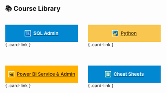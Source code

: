 <!-- =======================  Course Library cards ======================= -->
<link rel="stylesheet" href="webpage_style.css">

<style>
/* 2 × 2 grid ----------------------------------------------------------- */
.grid.cards    { display:grid; grid-template-columns:repeat(2,1fr);
                 gap:2rem; max-width:700px; margin:0 auto; }

/* full-button look ---------------------------------------------------- */
.card-link     { display:block; background:#fff; border-radius:12px;
                 overflow:hidden; box-shadow:0 2px 10px #0003;
                 transition:transform .15s ease; text-decoration:none; }
.card-link:hover { transform:translateY(-6px); }

/* coloured badge (top bar) ------------------------------------------- */
.card-badge    { display:flex; align-items:center; gap:.5rem;
                 justify-content:center; height:56px; /* badge height  */
                 font-weight:600; color:#fff; font-size:.95rem; }
.badge-sql     { background:#0288d1; }   /* tweak colours as desired   */
.badge-python  { background:#f9c74f; color:#502f00; }
.badge-powerbi { background:#ffb300; color:#472700; }
.badge-cheat   { background:#0288d1; }

/* hide the lower label completely ------------------------------------ */
.card-label    { display:none; }
</style>

## 📚 Course Library

<div class="grid cards" markdown="1">

[<span class="card-badge badge-sql">
   <img src="assets/logos/sql-admin.png" alt="" width="20" height="20" loading="lazy">
   SQL Admin
 </span>](courses/sql-admin/){ .card-link }

[<span class="card-badge badge-python">
   <img src="assets/logos/python.png" alt="" width="20" height="20" loading="lazy">
   Python
 </span>](courses/python/){ .card-link }

[<span class="card-badge badge-powerbi">
   <img src="assets/logos/powerbi.png" alt="" width="20" height="20" loading="lazy">
   Power BI Service & Admin 
 </span>](courses/power-bi-service/powerbi-service-cheatsheet.html){ .card-link }

[<span class="card-badge badge-cheat">
   <img src="assets/logos/cheatsheet.png" alt="" width="20" height="20" loading="lazy">
   Cheat Sheets
 </span>](cheat-sheets/){ .card-link }

</div>

